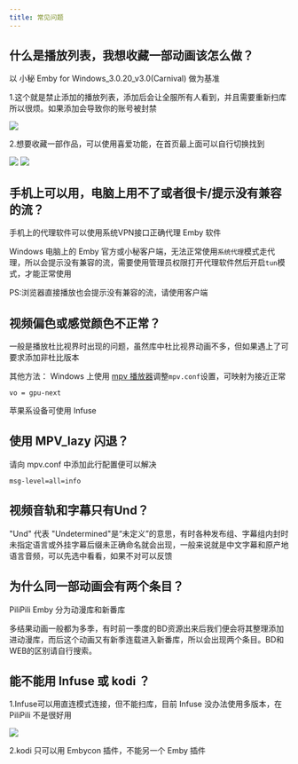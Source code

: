 ```yaml
---
title: 常见问题
---
```

## 什么是播放列表，我想收藏一部动画该怎么做？
以 小秘 Emby for Windows_3.0.20_v3.0(Carnival) 做为基准

1.这个就是禁止添加的播放列表，添加后会让全服所有人看到，并且需要重新扫库所以很烦。如果添加会导致你的账号被封禁

![](https://img.155155155.xyz/i/2024/02/65d9c69de6668.webp)

2.想要收藏一部作品，可以使用喜爱功能，在首页最上面可以自行切换找到

![](https://img.155155155.xyz/i/2024/02/65d9c7429c69f.webp)
![](https://img.155155155.xyz/i/2024/02/65d9c74b72b0c.webp)

## 手机上可以用，电脑上用不了或者很卡/提示没有兼容的流？
手机上的代理软件可以使用系统VPN接口正确代理 Emby 软件

Windows 电脑上的 Emby 官方或小秘客户端，无法正常使用`系统代理`模式走代理，所以会提示没有兼容的流，需要使用管理员权限打开代理软件然后开启`tun`模式，才能正常使用

PS:浏览器直接播放也会提示没有兼容的流，请使用客户端
## 视频偏色或感觉颜色不正常？
一般是播放杜比视界时出现的问题，虽然库中杜比视界动画不多，但如果遇上了可要求添加非杜比版本

其他方法：
Windows 上使用 [mpv 播放器](https://mpv.io/)调整`mpv.conf`设置，可映射为接近正常
```
vo = gpu-next
```

苹果系设备可使用 Infuse
## 使用 MPV_lazy 闪退？
请向 mpv.conf 中添加此行配置便可以解决
```
msg-level=all=info
```

## 视频音轨和字幕只有Und？
"Und" 代表 "Undetermined"是“未定义”的意思，有时各种发布组、字幕组内封时未指定语言或外挂字幕后缀未正确命名就会出现，一般来说就是中文字幕和原产地语言音频，可以先选中看看，如果不对可以反馈
## 为什么同一部动画会有两个条目？
PiliPili Emby 分为动漫库和新番库

多结果动画一般都为多季，有时前一季度的BD资源出来后我们便会将其整理添加进动漫库，而后这个动画又有新季连载进入新番库，所以会出现两个条目。BD和WEB的区别请自行搜索。
## 能不能用 Infuse 或 kodi ？
1.Infuse可以用直连模式连接，但不能扫库，目前 Infuse 没办法使用多版本，在 PiliPili 不是很好用

![](https://img.155155155.xyz/i/2024/02/65dc493270999.webp)

2.kodi 只可以用 Embycon 插件，不能另一个 Emby 插件